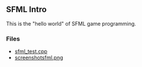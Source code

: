 ## SFML Intro 

This is the "hello world" of SFML game programming. 


### Files
- [sfml_test.cpp](sfml_test.cpp) 
- [screenshotsfml.png](<imgsrc> "screenshotsfml.png")
